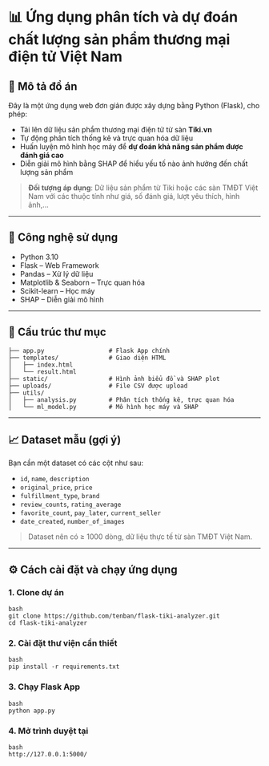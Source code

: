 # 📊 Ứng dụng phân tích và dự đoán chất lượng sản phẩm thương mại điện tử Việt Nam

## 🎯 Mô tả đồ án

Đây là một ứng dụng web đơn giản được xây dựng bằng Python (Flask), cho phép:
- Tải lên dữ liệu sản phẩm thương mại điện tử từ sàn **Tiki.vn**
- Tự động phân tích thống kê và trực quan hóa dữ liệu
- Huấn luyện mô hình học máy để **dự đoán khả năng sản phẩm được đánh giá cao**
- Diễn giải mô hình bằng SHAP để hiểu yếu tố nào ảnh hưởng đến chất lượng sản phẩm

> **Đối tượng áp dụng**: Dữ liệu sản phẩm từ Tiki hoặc các sàn TMĐT Việt Nam với các thuộc tính như giá, số đánh giá, lượt yêu thích, hình ảnh,...

---

## 🚀 Công nghệ sử dụng

- Python 3.10
- Flask – Web Framework
- Pandas – Xử lý dữ liệu
- Matplotlib & Seaborn – Trực quan hóa
- Scikit-learn – Học máy
- SHAP – Diễn giải mô hình

---

## 📂 Cấu trúc thư mục
```flask_app/
├── app.py                  # Flask App chính
├── templates/              # Giao diện HTML
│   ├── index.html
│   └── result.html
├── static/                 # Hình ảnh biểu đồ và SHAP plot
├── uploads/                # File CSV được upload
├── utils/
│   ├── analysis.py         # Phân tích thống kê, trực quan hóa
│   └── ml_model.py         # Mô hình học máy và SHAP
```

---

## 📈 Dataset mẫu (gợi ý)

Bạn cần một dataset có các cột như sau:
- `id`, `name`, `description`
- `original_price`, `price`
- `fulfillment_type`, `brand`
- `review_counts`, `rating_average`
- `favorite_count`, `pay_later`, `current_seller`
- `date_created`, `number_of_images`

> Dataset nên có ≥ 1000 dòng, dữ liệu thực tế từ sàn TMĐT Việt Nam.

---

## ⚙️ Cách cài đặt và chạy ứng dụng

### 1. Clone dự án
```
bash
git clone https://github.com/tenban/flask-tiki-analyzer.git
cd flask-tiki-analyzer
```

### 2. Cài đặt thư viện cần thiết
```
bash
pip install -r requirements.txt
```

### 3. Chạy Flask App
```
bash
python app.py
```

### 4. Mở trình duyệt tại
```
bash
http://127.0.0.1:5000/
```



